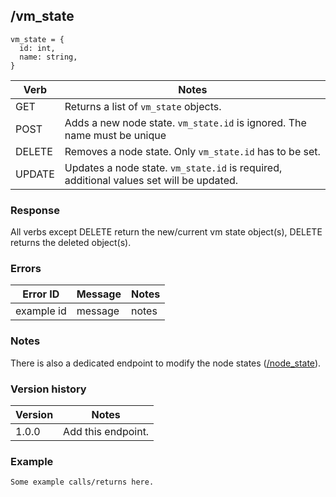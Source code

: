## /vm_state

```
vm_state = {
  id: int,
  name: string,
}
```

| Verb | Notes |
|------|-------|
| GET  | Returns a list of `vm_state` objects. |
| POST | Adds a new node state. `vm_state.id` is ignored. The name must be unique|
| DELETE | Removes a node state. Only `vm_state.id` has to be set. |
| UPDATE | Updates a node state. `vm_state.id` is required, additional values set will be updated. |

### Response

All verbs except DELETE return the new/current vm state object(s), DELETE returns the deleted object(s).

### Errors

| Error ID | Message | Notes |
|----------|---------|-------|
| example id | message  | notes |

### Notes

There is also a dedicated endpoint to modify the node states ([/node_state](node_state.md)).

### Version history

| Version | Notes |
|---------|-------|
| 1.0.0 | Add this endpoint. |

### Example

```
Some example calls/returns here.
```
